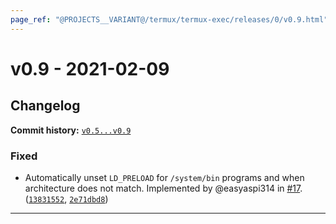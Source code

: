 ```yaml
---
page_ref: "@PROJECTS__VARIANT@/termux/termux-exec/releases/0/v0.9.html"
---
```


# v0.9 - 2021-02-09

## Changelog

**Commit history:** [`v0.5...v0.9`](https://github.com/termux/termux-exec/compare/v0.5...v0.9)

### Fixed

- Automatically unset `LD_PRELOAD` for `/system/bin` programs and when architecture does not match. Implemented by @easyaspi314 in [#17](https://github.com/termux/termux-exec/pull/17). ([`13831552`](https://github.com/termux/termux-exec/commit/13831552), [`2e71dbd8`](https://github.com/termux/termux-exec/commit/2e71dbd8))

---

&nbsp;
